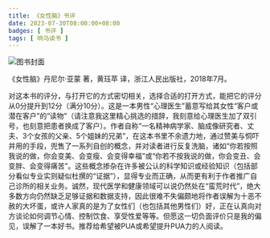 ```yaml
---
title: 《女性脑》书评
date: 2023-07-30T08:00:00+08:00
badges: [ 书评 ]
tags: [ 响马读书 ]
---
```


<div class="p-3 text-center">
  <img class="img-fluid" src="/images/2023/0730/book-cover.png" alt="图书封面" style="max-width:400px; max-height:400px;">
</div>

《女性脑》丹尼尔·亚蒙 著，黄珏苹 译，浙江人民出版社，2018年7月。

对这本书的评分，与打开它的方式密切相关，选择合适的打开方式，能把它的评分从0分提升到12分（满分10分）。这是一本男性“心理医生”蓄意写给其女性“客户或潜在客户”的“读物”（请注意我这里精心挑选的措辞，我刻意给心理医生加了双引号，也刻意把患者换成了客户）。作者自称“一名精神病学家、脑成像研究者、丈夫、3个女孩的父亲、5个姐妹的兄弟”，在这本书里不余遗力地，通过赞美与恫吓并用的手段，兜售了一系列自创的概念，并对读者进行反复洗脑，诸如“你若按照我说的做，你会变美、会变瘦、会变得幸福”或“你若不按我说的做，你会变丑、会变胖、会变得痛苦”。这些概念掺杂在许多被公认的科学知识或经验知识（包括部分看似专业实则疑似杜撰的“证据”），显得专业而正确，从而更有利于作者推广自己诊所的相关业务。诚然，现代医学和健康领域可以说仍然处在“蛮荒时代”，绝大多数方向仍然缺乏足够证据和数据支持，因此很难不失偏颇地将作者误解为十恶不赦的大坏蛋，或许人家真的是为了女性们（也包括其他男性们）好，正在认真向对方谈论如何调节心情、控制饮食、享受性爱等等。但愿这一切负面评价只是我的偏见，误解了一本好书。推荐给希望被PUA或希望提升PUA力的人阅读。
